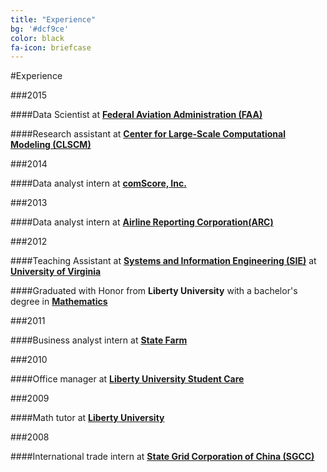 ```yaml
---
title: "Experience"
bg: '#dcf9ce'
color: black
fa-icon: briefcase
---
```


#Experience

###2015

####Data Scientist at [**Federal Aviation Administration (FAA)**](http://www.faa.gov/)

####Research assistant at [**Center for Large-Scale Computational Modeling (CLSCM)**](http://www.virginia.edu/CLSCM/)

###2014

####Data analyst intern at [**comScore, Inc.**](http://www.comscore.com/)

###2013

####Data analyst intern at [**Airline Reporting Corporation(ARC)**](https://www.arccorp.com/index.jsp)

###2012

####Teaching Assistant at [**Systems and Information Engineering (SIE)**](http://www.sys.virginia.edu/) at [**University of Virginia**](http://www.virginia.edu/)

####Graduated with Honor from **Liberty University** with a bachelor's degree in [**Mathematics**](http://www.liberty.edu/academics/arts-sciences/math/)

###2011

####Business analyst intern at [**State Farm**](https://www.statefarm.com/)

###2010

####Office manager at [**Liberty University Student Care**](http://www.liberty.edu/studentaffairs/studentcare/)

###2009

####Math tutor at [**Liberty University**](http://www.liberty.edu/)

###2008

####International trade intern at [**State Grid Corporation of China (SGCC)**](http://www.sgcc.com.cn/ywlm/index.shtml)
